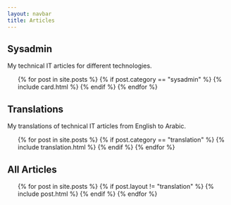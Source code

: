 ```yaml
---
layout: navbar
title: Articles
---
```


## Sysadmin

My technical IT articles for different technologies.

<ul class="horizontal-list">
{% for post in site.posts %}
    {% if post.category == "sysadmin" %}
        {% include card.html %}
    {% endif %}
{% endfor %}
</ul>


## Translations

My translations of technical IT articles from English to Arabic.

<ul class="horizontal-list">
{% for post in site.posts %}
    {% if post.category == "translation" %}
        {% include translation.html %}
    {% endif %}
{% endfor %}
</ul>



## All Articles
<ul class="horizontal-list">
{% for post in site.posts %}
    {% if post.layout != "translation" %}
        {% include post.html %}
    {% endif %}
{% endfor %}
</ul>
